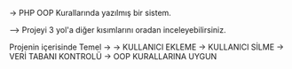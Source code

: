  -> PHP OOP Kurallarında yazılmış bir sistem.

   --> Projeyi 3 yol'a diğer kısımlarını oradan inceleyebilirsiniz.
   
   Projenin içerisinde Temel ->
                           -> KULLANICI EKLEME 
                           -> KULLANICI SİLME 
                           -> VERİ TABANI KONTROLÜ
                           -> OOP KURALLARINA UYGUN
                             
      
      
